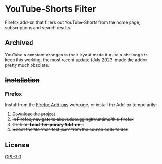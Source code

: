 # YouTube-Shorts Filter

Firefox add-on that filters out YouTube-Shorts from the home page, subscriptions and search results.

## Archived

YouTube's constant changes to their layout made it quite a challenge to keep this working, the most recent update (July 2023) made the addon pretty much obsolete.

## ~~Installation~~

### ~~Firefox~~

~~Install from the [Firefox Add-ons](https://addons.mozilla.org/en-US/firefox/addon/youtube-shorts-filter/) webpage, or install the Add-on temporarily:~~<br>

1. ~~Download the project~~<br>
2. ~~In Firefox, navigate to about:debugging#/runtime/this-firefox~~<br>
3. ~~Click on <b>Load Temporary Add-on...</b>~~<br>
4. ~~Select the file 'manifest.json' from the source code folder.~~

## License

[GPL-3.0](https://www.gnu.org/licenses/gpl-3.0.html)
